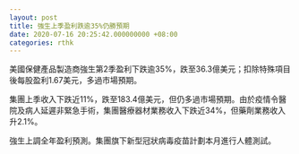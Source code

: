 ```yaml
---
layout: post
title: 強生上季盈利跌逾35%仍勝預期
date: 2020-07-16 20:25:42.000000000 +08:00
categories: rthk
---
```


美國保健產品製造商強生第2季盈利下跌逾35%，跌至36.3億美元；扣除特殊項目後每股盈利1.67美元，多過市場預期。

集團上季收入下跌近11%，跌至183.4億美元，但仍多過市場預期。由於疫情令醫院及病人延遲非緊急手術，集團醫療器材業務收入下跌近34%，但藥劑業務收入升2.1%。

強生上調全年盈利預測。集團旗下新型冠狀病毒疫苗計劃本月進行人體測試。
